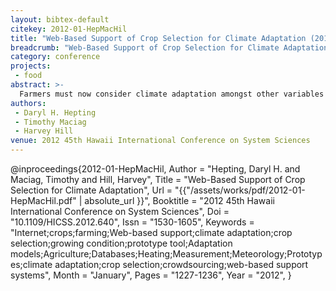 ```yaml
---
layout: bibtex-default
citekey: 2012-01-HepMacHil
title: "Web-Based Support of Crop Selection for Climate Adaptation (2012)"
breadcrumb: "Web-Based Support of Crop Selection for Climate Adaptation (2012)"
category: conference
projects:
 - food
abstract: >-
  Farmers must now consider climate adaptation amongst other variables when they select crops for the coming year. A changing climate means traditional crop choices may not perform well. Yet, it may be difficult to trust recommendations about new crop choices provided without extensive local knowledge. This paper describes the design and implementation of a prototype tool to support Canadian farmers in their crop selections. However, authoritative data about growing conditions that maximize crop performance has been difficult to assemble. Therefore, we propose an extension to the prototype system that would allow farmers to submit reports of crop performance along with data that describes their growing conditions. With many farmers contributing these experience reports, the data in these reports could be mined to provide localized information about the performance of different crops and the conditions which best support each.
authors:
 - Daryl H. Hepting
 - Timothy Maciag
 - Harvey Hill
venue: 2012 45th Hawaii International Conference on System Sciences
---
```

@inproceedings{2012-01-HepMacHil,
	Author =  "Hepting, Daryl H. and Maciag, Timothy and Hill, Harvey",
	Title =  "Web-Based Support of Crop Selection for Climate Adaptation",
	Url = \"{{"/assets/works/pdf/2012-01-HepMacHil.pdf" | absolute_url }}\",
	Booktitle =  "2012 45th Hawaii International Conference on System Sciences",
	Doi =  "10.1109/HICSS.2012.640",
	Issn =  "1530-1605",
	Keywords =  "Internet;crops;farming;Web-based support;climate adaptation;crop selection;growing condition;prototype tool;Adaptation models;Agriculture;Databases;Heating;Measurement;Meteorology;Prototypes;climate adaptation;crop selection;crowdsourcing;web-based support systems",
	Month =  "January",
	Pages =  "1227-1236",
	Year =  "2012",
}
